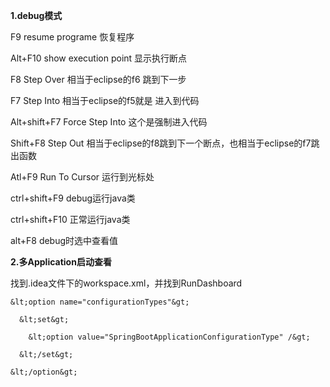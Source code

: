 **1.debug模式**

F9            resume programe 恢复程序

Alt+F10       show execution point 显示执行断点

F8            Step Over 相当于eclipse的f6      跳到下一步

F7            Step Into 相当于eclipse的f5就是  进入到代码

Alt+shift+F7  Force Step Into 这个是强制进入代码

Shift+F8      Step Out  相当于eclipse的f8跳到下一个断点，也相当于eclipse的f7跳出函数

Atl+F9        Run To Cursor 运行到光标处

ctrl+shift+F9   debug运行java类

ctrl+shift+F10  正常运行java类

alt+F8          debug时选中查看值



**2.多Application启动查看**

找到.idea文件下的workspace.xml，并找到RunDashboard

```
&lt;option name="configurationTypes"&gt;

  &lt;set&gt;

    &lt;option value="SpringBootApplicationConfigurationType" /&gt;

  &lt;/set&gt;

&lt;/option&gt;
```



